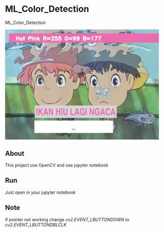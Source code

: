 # ML_Color_Detection
ML_Color_Detection

![Screenshot](https://raw.githubusercontent.com/zidniryi/ML_Color_Detection/main/result.png)

## About 
This project use OpenCV and use jupyter notebook

## Run
Just open in your jupyter notebook

## Note
if pointer not working change *cv2.EVENT_LBUTTONDOWN*  to *cv2.EVENT_LBUTTONDBLCLK*
